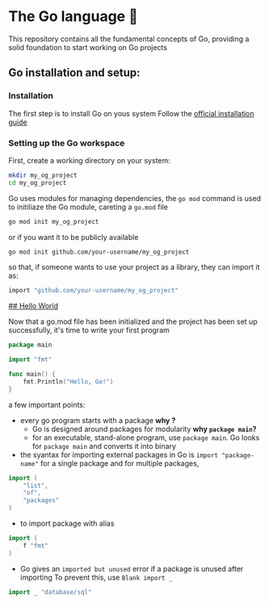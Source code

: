 # The Go language 🦦

This repository contains all the fundamental concepts of Go, providing a solid foundation to start working on Go projects

## Go installation and setup:

### Installation

The first step is to install Go on yous system
Follow the [official installation guide](https://go.dev/doc/install) 

### Setting up the Go workspace

First, create a working directory on your system:

```sh
mkdir my_og_project
cd my_og_project
```

Go uses modules for managing dependencies, the `go mod` command is used to initiliaze the Go module, careting a `go.mod` file

```sh
go mod init my_og_project
```

or if you want it to be publicly available

```sh
go mod init github.com/your-username/my_og_project
```

so that, if someone wants to use your project as a library, they can import it as:

```sh
import "github.com/your-username/my_og_project"
```

[## Hello World](./hello_world.go)

Now that a go.mod file has been initialized and the project has been set up successfully, it's time to write your first program

```go
package main

import "fmt"

func main() {
    fmt.Println("Hello, Go!")
}

```

a few important points:
- every go program starts with a package
    **why ?**
    - Go is designed around packages for modularity
    **why `package main`?**
    - for an executable, stand-alone program, use `package main`. Go looks for `package main` and converts it into binary
- the syantax for importing external packages in Go is `import "package-name"` for a single package and for multiple packages, 
```go
import (
    "list",
    "of",
    "packages"
)
```
- to import package with alias
```go
import (
    f "fmt"
)
```
- Go gives an `imported but unused` error if a package is unused after importing
To prevent this, use `Blank import _`
```go
import _ "database/sql"
```
